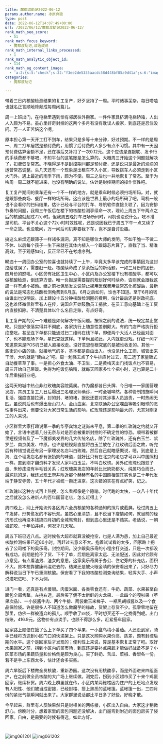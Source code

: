 ```yaml
---
title: 魔都渡劫记2022-06-12
params.author.name: 冰原奔狼
type: post
date: 2022-06-12T14:07:49+00:00
url: /2022/06/12/魔都渡劫记2022-06-12/
rank_math_seo_score:
  - 51
rank_math_focus_keyword:
  - 魔都渡劫记,咸话咸说
rank_math_internal_links_processed:
  - 1
rank_math_analytic_object_id:
  - 114
rank_math_og_content_image:
  - 'a:2:{s:5:"check";s:32:"f3ee2de5335aacdc58d448bf85a9d41a";s:6:"images";a:0:{}}'
categories:
  - 魔都渡劫记

---
```

带着三日内核酸检测结果的复工复产，好歹坚持了一周。平时诸事芜杂，每日唠嗑也就名正言顺地降频成每周闲篇儿。

周一上班出门，在电梯里遇到恰有邻居往外搬家。一件件家具挤满电梯轿箱，人出人入颇为不易。虽心里好奇封控的这两个多月有没有耽误人搬家，到底还是忍住没问。万一人正苦恼这个呢。

原本担心第一天开工打不到车，结果只是多等十来分钟，好过预期。不一样的是周一、周二打车居然是预付费的，用惯了后付费的人多少有点不习惯。其中有一天因预付费估算金额不足，还在事后又补扣了一次0.12元。这个应该是连银联、发卡行的手续费都不够吧，不知平台的这笔账是怎么算的。大概周三开始这个问题就解决了，扣费恢复常态。不晓得是不是封控期间都是预付费，还是说只是最近的滴滴的运营常态调整。头几天还有一个现象是出租车不入小区，导致搭车人必须走到小区大门外。遇上最近的雨季下雨，颇为不便。周三之后也一并地恢复了常态。至于为啥周一周二就不能进来，也没有明确的说法，估计是封控期间的操作惯性吧。

复工复产期间的乘车还有一个不一样的地方，就是乘车时候必须扫场所码。对，就是跟那些商场、餐厅一样的场所码，这应该是世界上最小的场所码了吧。司机一般也不会看你的扫码结果，估计已经与平台的打车、导航软件直接关联了。因为安排节奏的问题，我周三午饭后在楼下的核酸检测亭续命一次，理论上周五下午两点之后的核酸就超过72小时。但我周五晚打车扫场所码时，司机也没说什么。吃不准是司机、平台不关心这个72小时时效性呢，还是说因我已于周五下午一点又续了一命之故。也没敢问，万一问后司机非要我下车，岂不是自讨没趣。

搞这么麻烦还跟筛子一样诸多漏洞，真不知是哪位大师的发明。不如干脆一不做二不休、以后每个孩子一生下来就在其体内植入一个跟踪芯片算了。直截了当、精准高效。至于观感如何，反正早已不在考虑序列。

睽违十一周回办公室的惊喜也就持续了一上午，毕竟太多早该完成的事情因为这封控给耽误了，需要赶一赶。核酸续命成了茶余饭后的新话题，一如三月份的团长、四月份的怒吼。小区旁有社区卫生中心、小区内及办公室楼下也有核酸亭，都可以做核酸检测，倒还算方便。唯一负担是需要提前规划好何时续命，否则就会跟我这周一样有点小被动。继之前社保局发文说禁止挪用医保费用做常态化核酸后，最新的说法是常态化核酸检测免费到6月底，6月之后如何，谁也不知道。至于6月的钱由谁出也没明说。加上建设十五分钟核酸检测圈的费用，估计最后还是财政托底。这也难怪微信群里有人在传，说国企开始鼓励员工捐款，在员工意向基础上在工资内直接扣除。不清楚具体以什么名目走账，有点好奇。

复工复产期的另一个难题是如何解决午饭问题。按照之前的说法，统一规定禁止堂吃。只是好像落实得并不彻底，各家执行上随意性差别颇大。有的门店严格执行拒绝堂吃，甚至连下单都只能通过扫二维码在线下单，即便两个大活人已经面对面了、也不能现场下单。星巴克就这样。下单尚且如此，入内就更没戏。仔细一问才知道原来是POS机已被人直接收走。没好意思刨根究底的是被谁收走的。其他一些街边小店的话，就接地气的多，基本都是自由出入。也没见什么工商、城管出来干涉，大约就是“使由之”吧。周一勉强去点了个牛排应付过去，周二选了家量贩式自助餐草草了事。一是担心外食太油、不卫生，二是黄梅天出门找饭点也不容易，周三开始自己带饭。免得为吃饭伤脑精，就每天回家多忙个把小时，这也算是二十年后重操旧业吧。

这两天的城中热点非红玫瑰美容院莫属。作为魔都昔日头牌、今日唯一一家国营理发店，其员工复工几日后爆出三名理发师确诊，一时全城哗然。各种管制措施瞬间复活、强度直接拉满，封的封、堵的堵，据说还要对其涉事人员追责，一时热闹无匹。虽说前后也有爆出唐山打人、金山血案、北京联通办公室喋血等吸引眼球的恶性事件出来，但要论对大家日常生活的影响，红玫瑰还是影响最大的，尤其对刚复工的人来说。

小区群里大家打趣说第一季的华亭宾馆之谜尚未平息，第二季的红玫瑰之约就又开始了，言语中透着几分无奈与对是否会被重新封控的不确定性的惊恐。顺带着被群里短视频普及了一下魔都美发界的几大传统名店，除了红玫瑰外，还有白玉兰、紫罗兰、南京美发、中原。也许是短视频直接将白玉兰放在了红玫瑰后面之故，听完后有种错觉说还有另一家理发名店叫白玫瑰。然后自己就瞎感慨说，嗯，到底是上海、连个理发店名都有张奶奶的味道，就好比只有在北京的老店才可以叫中国照相一样。直到刚才翻资料才发现人家叫白玉兰，不叫白玫瑰。另外红玫瑰也跟蚊子血、朱砂痣没有半毛钱关系；红玫瑰美发店的年龄比张奶奶都大，纯属巧合而已。最尴尬的是，我还发现王府井附近那个赫赫有名的中国照相馆其实也是三十年代发端于静安寺旁，五十年代才被统一搬迁进京。这次错的实在有点好笑，记之。

红玫瑰以这种方式再上热搜，怎么看都像是个隐喻。时代跑的太快，一众八十年代之后就没怎么进新人的百年国营老店，怎么赶得上？

周四晚上，网上开始流传各区周六全员核酸的各种通知的照片或截屏。经过周五上午发酵，形势愈发的不容乐观。虽然心里清楚，且不说当下疫情如何，就目前的经济形式也再没本钱搞四月初的全城鸳鸯封，但到底心里还是不踏实。老话说，一朝被蛇咬、十年怕井绳，何况才几天呢。

周五下班已近八点。这时候各大超市就算没被抢空，也是人满为患，加上自己最近核酸检测结果已近80小时，再赶过去意义不大。抱着试试看的太多，回家路上拐去了公司楼下的奥乐奇。封控期间，没少跟奥乐奇的小程序打交道，只是一次都没有成功。前期是抢不了货、下不了单，后期是离家太远、无法配送，因此对它颇有点意见，有点看渣男、渣女的意思。这家奥乐奇属于办公、住宅旁的补充店，面积不大。原本想靠健康码混进去的，结果还是被火眼金睛的保安看出来了。只好尽力解释说当日下午已重测核酸。保安看了下我的核酸检测查询结果，轻挥大手、小声说进吧进吧、下不为例。

进门一看，还真是有点傻眼。肉蛋米面、各类零食还有，牛奶、蔬菜、水果甚至白面包全部售罄。左挑右选，最后买了俩不太新鲜的火龙果、一盒四个的嘎啦果（苹果次品）、一小袋酱牛肉、两个牛排、两袋嫩玉米棒子、一瓶黑胡椒酱以及一个食品保险袋。许是很多人不知道怎么做魔芋的缘故，货架上存货不少。孤零零地留在那里，仿佛一群被遗弃的孤儿。顺手收了四袋，平时想买还不一定找得到呢。出门结账，416.9元，这物价有点烫手。也顾不得那么多，赶紧搭车回家。

回家路上顺便在饿了么上下单买了四个苹果、一小盒乌梅小番茄。人还没到家，骑手已经将货送到小区门口的快递架上。只是这次网购水果价高、质差，颇有封控后期的水平。这个是回家后才发现的；便利性上来说，算是基本恢复正常了吧。取好水果回家之前，拐到小区内的菜市场，到底还是要补点果蔬才能做好战备不是？小区菜市场的果蔬质量和价格倒是颇为良心。买了鲜奶、苦瓜、菜椒、香梨各一份。若不是手上东西太多，估计还会多买些。

周六早饭后下楼做全员核酸，重新游园。这次没有用核酸亭，而是外面进来四组医护，在之前做全员核酸的大广场上继续做。测完后，拐到小区超市买了十来个鸡蛋回家，继续补货。周六晚上群里就在传，小区内某两栋楼因为住户的上班地点发现有人阳性、他们被当成密接，已经封楼、搭上熟悉的蓝帐篷。蓝帐篷一出，三四月份的紧张气氛瞬间就出来了。大家群里说话都比平日多了好些，好晚才散。

今早起来，群里有人反映果然只是封相关的两栋楼，小区出入自由。大家这才稍微舒心。傍晚时分，想着家里的面包问题还没解决，出门遛弯到附近的面包房买了袋回家。自由，是需要的时候有得选。如此方好。

​

<img decoding="async" src="https://i0.wp.com/s2.loli.net/2022/06/12/NAvticDQU1JyYfx.jpg?w=640&#038;ssl=1" alt="img061201" data-recalc-dims="1" />
<img decoding="async" src="https://i0.wp.com/s2.loli.net/2022/06/12/1B5elwmq43tcCdK.jpg?w=640&#038;ssl=1" alt="img061202" data-recalc-dims="1" />
